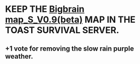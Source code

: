 # KEEP THE [Bigbrain map_S_V0.9(beta)](https://github.com/Galahadagent/My-projects-in-mindustry/blob/main/maps/Bigbrain%20map_S_V0.9(beta)) MAP IN THE TOAST SURVIVAL SERVER.

## +1 vote for removing the slow rain purple weather.
